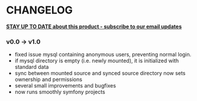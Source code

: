 # CHANGELOG

**[STAY UP TO DATE about this product - subscribe to our email updates](http://eepurl.com/caYXEH)**

### v0.0 -> v1.0

* fixed issue mysql containing anonymous users, preventing normal login.
* if mysql directory is empty (i.e. newly mounted), it is initialized with standard data
* sync between mounted source and synced source directory now sets ownership and permissions
* several small improvements and bugfixes
* now runs smoothly symfony projects
